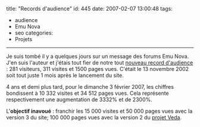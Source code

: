 title: "Records d'audience"
id: 445
date: 2007-02-07 13:00:48
tags: 
- audience
- Emu Nova
- seo
categories: 
- Projets
---

Je suis tombé il y a quelques jours sur un message des forums Emu Nova. J'en suis l'auteur et j'étais tout fier de notre tout [nouveau record d'audience](http://forums.emunova.net/index.php?showtopic=293) : 281 visiteurs, 311 visites et 1500 pages vues. C'était le 13 novembre 2002 soit tout juste 1 mois après le lancement du site.

4 ans et demi plus tard, pour le dimanche 3 février 2007, les chiffres bondissent à 10 332 visites et 34 512 pages vues. Cela représente respectivement une augmentation de 3332% et de 2300%.

L'**objectif inavoué** : franchir les 15 000 visites et 50 000 pages vues avec la version 3 du site; 100 000 pages vues avec la version 2 du [projet Veda](http://www.emunova.net/veda/).